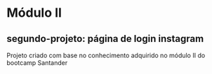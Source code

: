 # Módulo II

## segundo-projeto: página de login instagram
Projeto criado com base no conhecimento adquirido no módulo II do bootcamp Santander
